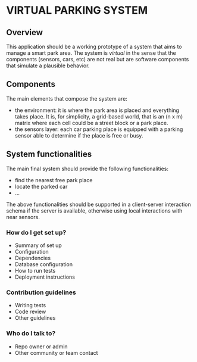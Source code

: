 # VIRTUAL PARKING SYSTEM #

## Overview ##
This application should be a working prototype of a system that aims to manage a smart park area.  The system is *virtual* in the sense that the components (sensors, cars, etc) are not real but are software components that simulate a plausible behavior.

## Components ##
The main elements that compose the system are:

* the environment: it is where the park area is placed and everything takes place. It is, for simplicity, a grid-based world, that is an (n x m) matrix where each cell could be a street block or a park place.
* the sensors layer: each car parking place is equipped with a parking sensor able to determine if the place is free or busy.

## System functionalities ##
The main final system should provide the following functionalities:

* find the nearest free park place
* locate the parked car
* ...

The above functionalities should be supported in a client-server interaction schema if the server is available, otherwise using local interactions with near sensors. 

### How do I get set up? ###

* Summary of set up
* Configuration
* Dependencies
* Database configuration
* How to run tests
* Deployment instructions

### Contribution guidelines ###

* Writing tests
* Code review
* Other guidelines

### Who do I talk to? ###

* Repo owner or admin
* Other community or team contact